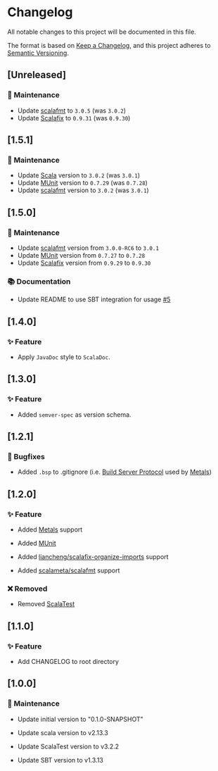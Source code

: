 # Changelog

All notable changes to this project will be documented in this file.

The format is based on [Keep a Changelog](https://keepachangelog.com/en/1.0.0/), and this project adheres to [Semantic Versioning](https://semver.org/spec/v2.0.0.html).

## [Unreleased]

### 🧰 Maintenance

* Update [scalafmt](https://github.com/scalameta/scalafmt) to `3.0.5` (was `3.0.2`)
* Update [Scalafix](https://github.com/scalacenter/sbt-scalafix) to `0.9.31` (was `0.9.30`)

## [1.5.1]

### 🧰 Maintenance

* Update [Scala](https://scala-lang.org/) version to `3.0.2` (was `3.0.1`)
* Update [MUnit](https://github.com/scalameta/munit) version to `0.7.29` (was `0.7.28`)
* Update [scalafmt](https://github.com/scalameta/scalafmt) version to `3.0.2` (was `3.0.1`)

## [1.5.0]

### 🧰 Maintenance

* Update [scalafmt](https://github.com/scalameta/scalafmt) version from `3.0.0-RC6` to `3.0.1`
* Update [MUnit](https://github.com/scalameta/munit) version from `0.7.27` to `0.7.28`
* Update [Scalafix](https://github.com/scalacenter/sbt-scalafix) version from `0.9.29` to `0.9.30`

### 📚 Documentation

* Update README to use SBT integration for usage [#5](https://github.com/janjaali/scala-lib.g8/issues/5)

## [1.4.0]

### ✨ Feature

* Apply `JavaDoc` style to `ScalaDoc`.

## [1.3.0]

### ✨ Feature

* Added `semver-spec` as version schema.

## [1.2.1]

### 🐛 Bugfixes

* Added `.bsp` to .gitignore (i.e. [Build Server Protocol](https://github.com/build-server-protocol/build-server-protocol) used by [Metals](https://github.com/scalameta/metals))

## [1.2.0]

### ✨ Feature

* Added [Metals](https://github.com/scalameta/metals) support

* Added [MUnit](https://github.com/scalameta/metals)

* Added [liancheng/scalafix-organize-imports](https://github.com/liancheng/scalafix-organize-imports) support

* Added [scalameta/scalafmt](https://github.com/scalameta/scalafmt) support

### ❌ Removed

* Removed [ScalaTest](https://github.com/scalatest/scalatest)

## [1.1.0]

### ✨ Feature

* Add CHANGELOG to root directory

## [1.0.0]

### 🧰 Maintenance

* Update initial version to "0.1.0-SNAPSHOT"

* Update scala version to v2.13.3

* Update ScalaTest version to v3.2.2

* Update SBT version to v1.3.13
